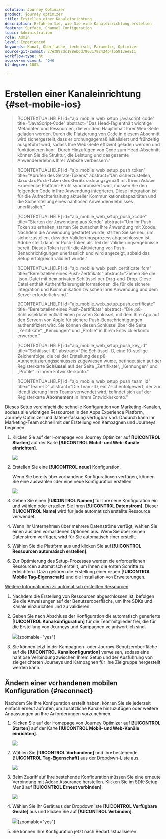```yaml
---
solution: Journey Optimizer
product: journey optimizer
title: Erstellen einer Kanaleinrichtung
description: Erfahren Sie, wie Sie eine Kanaleinrichtung erstellen
feature: Surface, Channel Configuration
topic: Administration
role: Admin
level: Experienced
keywords: Kanal, Oberfläche, technisch, Parameter, Optimizer
source-git-commit: 77e2892dc188ebdd79031792434b4f55913ee811
workflow-type: ht
source-wordcount: '646'
ht-degree: 100%

---
```


# Erstellen einer Kanaleinrichtung {#set-mobile-ios}

>[!CONTEXTUALHELP]
>id="ajo_mobile_web_setup_javascript_code"
>title="JavaScript-Code"
>abstract="Das Head-Tag enthält wichtige Metadaten und Ressourcen, die vor dem Hauptinhalt Ihrer Web-Seite geladen werden. Durch die Platzierung von Code in diesem Abschnitt wird sichergestellt, dass er ordnungsgemäß initialisiert und frühzeitig ausgeführt wird, sodass Ihre Web-Seite effizient geladen werden und funktionieren kann. Durch Hinzufügen von Code zum Head-Abschnitt können Sie die Struktur, die Leistung und das gesamte Anwendererlebnis Ihrer Website verbessern."

>[!CONTEXTUALHELP]
>id="ajo_mobile_web_setup_push_token"
>title="Abrufen des Geräte-Tokens"
>abstract="Um sicherzustellen, dass das Push-Token des Geräts ordnungsgemäß mit Ihrem Adobe Experience Platform-Profil synchronisiert wird, müssen Sie den folgenden Code in Ihre Anwendung integrieren. Diese Integration ist für die Aufrechterhaltung aktueller Kommunikationskapazitäten und die Sicherstellung eines nahtlosen Anwendererlebnisses unerlässlich."

>[!CONTEXTUALHELP]
>id="ajo_mobile_web_setup_push_xcode"
>title="Starten der Anwendung aus Xcode"
>abstract="Um Ihr Push-Token zu erhalten, starten Sie zunächst Ihre Anwendung mit Xcode. Nachdem die Anwendung gestartet wurde, starten Sie sie neu, um sicherzustellen, dass der Validierungsprozess abgeschlossen ist. Adobe stellt dann Ihr Push-Token als Teil der Validierungsergebnisse bereit. Dieses Token ist für die Aktivierung von Push-Benachrichtigungen unerlässlich und wird angezeigt, sobald das Setup erfolgreich validiert wurde."

>[!CONTEXTUALHELP]
>id="ajo_mobile_web_push_certificate_fcm"
>title="Bereitstellen eines Push-Zertifikats"
>abstract="Ziehen Sie die .json-Datei mit dem privaten Schlüssel per Drag-and-Drop. Diese Datei enthält Authentifizierungsinformationen, die für die sichere Integration und Kommunikation zwischen Ihrer Anwendung und dem Server erforderlich sind."

>[!CONTEXTUALHELP]
>id="ajo_mobile_web_setup_push_certificate"
>title="Bereitstellen eines Push-Zertifikats"
>abstract="Die .p8-Schlüsseldatei enthält einen privaten Schlüssel, mit dem Ihre App auf den Servern von Apple für sichere Push-Benachrichtigungen authentifiziert wird. Sie können diesen Schlüssel über die Seite „Zertifikate“, „Kennungen“ und „Profile“ in Ihrem Entwicklerkonto erwerben."

>[!CONTEXTUALHELP]
>id="ajo_mobile_web_setup_push_key_id"
>title="Schlüssel-ID"
>abstract="Die Schlüssel-ID, eine 10-stellige Zeichenfolge, die bei der Erstellung des p8-Authentifizierungsschlüssels zugewiesen wurde, befindet sich auf der Registerkarte **Schlüssel** auf der Seite „Zertifikate“, „Kennungen“ und „Profile“ in Ihrem Entwicklerkonto."

>[!CONTEXTUALHELP]
>id="ajo_mobile_web_setup_push_team_id"
>title="Team-ID"
>abstract="Die Team-ID, ein Zeichenfolgewert, der zur Identifizierung Ihres Teams verwendet wird, befindet sich auf der Registerkarte **Abonnement** in Ihrem Entwicklerkonto."


Dieses Setup vereinfacht die schnelle Konfiguration von Marketing-Kanälen, sodass alle wichtigen Ressourcen in den Apps Experience Platform, Journey Optimizer und Datenerfassung verfügbar sind. Dadurch kann Ihr Marketing-Team schnell mit der Erstellung von Kampagnen und Journeys beginnen.

1. Klicken Sie auf der Homepage von Journey Optimizer auf **[!UICONTROL Starten]** auf der Karte **[!UICONTROL Mobil- und Web-Kanäle einrichten]**.

   ![](assets/guided-setup-config-1.png)

1. Erstellen Sie eine **[!UICONTROL neue]** Konfiguration.

   Wenn Sie bereits über vorhandene Konfigurationen verfügen, können Sie eine auswählen oder eine neue Konfiguration erstellen.

   ![](assets/guided-setup-config-2.png)

1. Geben Sie einen **[!UICONTROL Namen]** für Ihre neue Konfiguration ein und wählen oder erstellen Sie Ihren **[!UICONTROL Datenstrom]**. Dieser **[!UICONTROL Name]** wird für jede automatisch erstellte Ressource verwendet.

1. Wenn Ihr Unternehmen über mehrere Datenströme verfügt, wählen Sie einen aus den vorhandenen Optionen aus. Wenn Sie über keinen Datenstrom verfügen, wird für Sie automatisch einer erstellt.

1. Wählen Sie die Plattform aus und klicken Sie auf **[!UICONTROL Ressourcen automatisch erstellen]**.

1. Zur Optimierung des Setup-Prozesses werden die erforderlichen Ressourcen automatisch erstellt, um Ihnen die ersten Schritte zu erleichtern. Dazu gehören die Erstellung einer neuen **[!UICONTROL Mobile Tag-Eigenschaft]** und die Installation von Erweiterungen.

[Weitere Informationen zu automatisch erstellten Ressourcen](set-mobile-config.md#auto-create-resources)

1. Nachdem die Erstellung von Ressourcen abgeschlossen ist, befolgen Sie die Anweisungen auf der Benutzeroberfläche, um Ihre SDKs und Kanäle einzurichten und zu validieren.

1. Geben Sie nach Abschluss der Konfiguration die automatisch generierte **[!UICONTROL Kanalkonfiguration]** für die Teammitglieder frei, die für die Erstellung von Journeys und Kampagnen verantwortlich sind.

   ![](assets/guided-setup-config-ios-8.png){zoomable="yes"}

1. Sie können jetzt in der Kampagnen- oder Journey-Benutzeroberfläche auf die **[!UICONTROL Kanalkonfiguration]** verweisen, sodass eine nahtlose Verbindung zwischen Ihrem Setup und der Ausführung von zielgerichteten Journeys und Kampagnen für Ihre Zielgruppe hergestellt werden kann.

## Ändern einer vorhandenen mobilen Konfiguration {#reconnect}

Nachdem Sie Ihre Konfiguration erstellt haben, können Sie sie jederzeit einfach erneut aufrufen, um zusätzliche Kanäle hinzuzufügen oder weitere Anpassungen an Ihre Anforderungen vorzunehmen.

1. Klicken Sie auf der Homepage von Journey Optimizer auf **[!UICONTROL Starten]** auf der Karte **[!UICONTROL Mobil- und Web-Kanäle einrichten]**.

   ![](assets/guided-setup-config-1.png)

1. Wählen Sie **[!UICONTROL Vorhandene]** und Ihre bestehende **[!UICONTROL Tag-Eigenschaft]** aus der Dropdown-Liste aus.

   ![](assets/guided-setup-config-ios-9.png)

1. Beim Zugriff auf Ihre bestehende Konfiguration müssen Sie eine erneute Verbindung mit Adobe Assurance herstellen. Klicken Sie im SDK-Setup-Menü auf **[!UICONTROL Erneut verbinden]**.

   ![](assets/guided-setup-config-ios-10.png)

1. Wählen Sie Ihr Gerät aus der Dropdownliste **[!UICONTROL Verfügbare Geräte]** aus und klicken Sie auf **[!UICONTROL Verbinden]**.

   ![](assets/guided-setup-config-ios-11.png){zoomable="yes"}

1. Sie können Ihre Konfiguration jetzt nach Bedarf aktualisieren.

